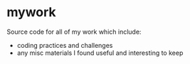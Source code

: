 # mywork

Source code for all of my work which include:

- coding practices and challenges
- any misc materials I found useful and interesting to keep


